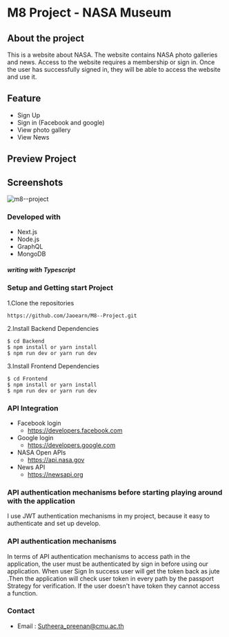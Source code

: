 # M8 Project - NASA Museum

## About the project
This is a website about NASA. The website contains NASA photo galleries and news. Access to the website requires a membership or sign in. Once the user has successfully signed in, they will be able to access the website and use it.
## Feature
- Sign Up
- Sign in (Facebook and google)
- View photo gallery
- View News
## Preview Project

## Screenshots
![m8--project](https://user-images.githubusercontent.com/84006058/139919515-a912d2fb-f51a-4cea-a6e0-523dfd3cc909.PNG)

### Developed with
- Next.js
- Node.js
- GraphQL
- MongoDB
##### writing with Typescript 
### Setup and Getting start Project
1.Clone the repositories
```
https://github.com/Jaoearn/M8--Project.git 
```
2.Install Backend Dependencies
```
$ cd Backend
$ npm install or yarn install
$ npm run dev or yarn run dev
```
3.Install Frontend Dependencies
```
$ cd Frontend
$ npm install or yarn install
$ npm run dev or yarn run dev
```
### API Integration
- Facebook login
  - https://developers.facebook.com
- Google login
  - https://developers.google.com
- NASA Open APIs
  - https://api.nasa.gov
- News API
  - https://newsapi.org
### API authentication mechanisms before starting playing around with the application
I use JWT authentication mechanisms in my project, because it easy to authenticate and set up develop.
### API authentication mechanisms
In terms of API authentication mechanisms to access path in the application, the user must be authenticated by sign in before using our application. When user Sign In success user will get the token back as jute .Then the application will check user token in every path by the passport Strategy for verification. If the user doesn't have token they cannot access a function.
### Contact
- Email : Sutheera_preenan@cmu.ac.th
 
